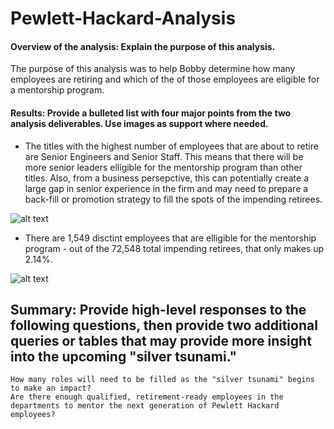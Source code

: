 # Pewlett-Hackard-Analysis

#### Overview of the analysis: Explain the purpose of this analysis.
The purpose of this analysis was to help Bobby determine how many employees are retiring and which of the of those employees are eligible for a mentorship program. 

#### Results: Provide a bulleted list with four major points from the two analysis deliverables. Use images as support where needed.
- The titles with the highest number of employees that are about to retire are Senior Engineers and Senior Staff. This means that there will be more senior leaders elligible for the mentorship program than other titles. Also, from a business persepctive, this can potentially create a large gap in senior experience in the firm and may need to prepare a back-fill or promotion strategy to fill the spots of the impending retirees. 

![alt text](https://github.com/lauren1478/Pewlett-Hackard-Analysis-v2/blob/main/Count%20per%20Department.png)

- There are 1,549 disctint employees that are elligible for the mentorship program - out of the 72,548 total impending retirees, that only makes up 2.14%. 

![alt text](https://github.com/lauren1478/Pewlett-Hackard-Analysis-v2/blob/main/Eligible%20Mentorship%20Bottom%208.png)


## Summary: Provide high-level responses to the following questions, then provide two additional queries or tables that may provide more insight into the upcoming "silver tsunami."
    How many roles will need to be filled as the "silver tsunami" begins to make an impact?
    Are there enough qualified, retirement-ready employees in the departments to mentor the next generation of Pewlett Hackard employees?

